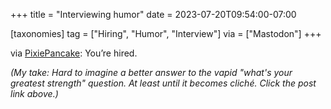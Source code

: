 +++
title = "Interviewing humor"
date = 2023-07-20T09:54:00-07:00

[taxonomies]
tag = ["Hiring", "Humor", "Interview"]
via = ["Mastodon"]
+++

via [PixiePancake](https://mstdn.social/@MissPixiePancake/110743591659456373): You’re hired.

<!-- more -->

_(My take: Hard to imagine a better answer to the vapid "what's your greatest strength" question. At least until it becomes cliché. Click the post link above.)_
